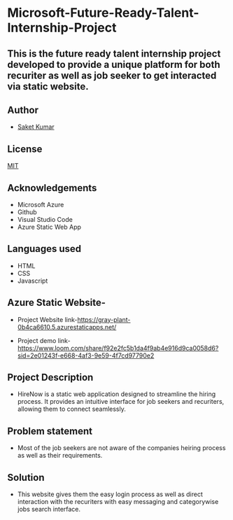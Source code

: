 # Microsoft-Future-Ready-Talent-Internship-Project


## This is the future ready talent internship project developed to provide a unique platform for both recuriter as well as job seeker to get interacted via static website.


## Author

- [Saket Kumar](https://github.com/Saket8538/HireNow-FRT)


## License

[MIT](https://choosealicense.com/licenses/mit/)


## Acknowledgements

 - Microsoft Azure
 - Github
 - Visual Studio Code
 - Azure Static Web App


## Languages used

- HTML
- CSS
- Javascript
## Azure Static Website-

- Project Website link-https://gray-plant-0b4ca6610.5.azurestaticapps.net/

- Project demo link-https://www.loom.com/share/f92e2fc5b1da4f9ab4e916d9ca0058d6?sid=2e01243f-e668-4af3-9e59-4f7cd97790e2


## Project Description

- HireNow is a static web application designed to streamline the hiring process. It provides an intuitive interface for job seekers and recuriters, allowing them to connect seamlessly.
## Problem statement

- Most of the job seekers are not aware of the companies heiring process as well as their requirements.
## Solution

- This website gives them the easy login process as well as direct interaction with the recuriters with easy messaging and categorywise jobs search interface.
